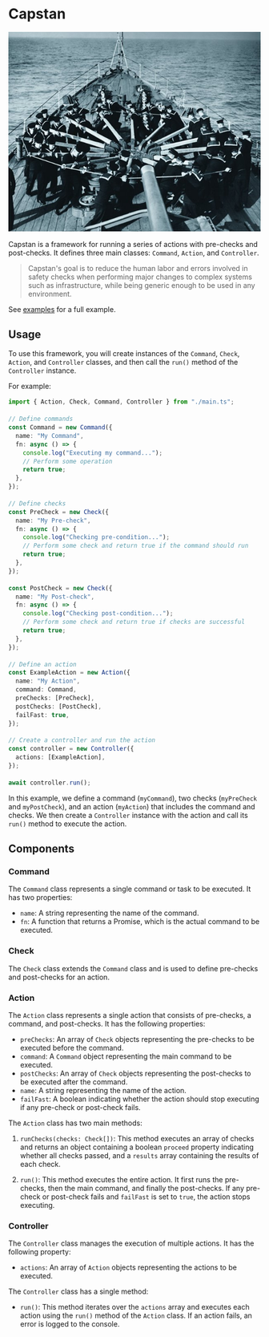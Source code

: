 # Capstan

![](.config/assets/capstan.jpg)

Capstan is a framework for running a series of actions with pre-checks and
post-checks. It defines three main classes: `Command`, `Action`, and
`Controller`.

> Capstan's goal is to reduce the human labor and errors involved in safety
> checks when performing major changes to complex systems such as
> infrastructure, while being generic enough to be used in any environment.

See [examples](examples/mongo-upgrade/README.md) for a full example.

## Usage

To use this framework, you will create instances of the `Command`, `Check`,
`Action`, and `Controller` classes, and then call the `run()` method of the
`Controller` instance.

For example:

```typescript
import { Action, Check, Command, Controller } from "./main.ts";

// Define commands
const Command = new Command({
  name: "My Command",
  fn: async () => {
    console.log("Executing my command...");
    // Perform some operation
    return true;
  },
});

// Define checks
const PreCheck = new Check({
  name: "My Pre-check",
  fn: async () => {
    console.log("Checking pre-condition...");
    // Perform some check and return true if the command should run
    return true;
  },
});

const PostCheck = new Check({
  name: "My Post-check",
  fn: async () => {
    console.log("Checking post-condition...");
    // Perform some check and return true if checks are successful
    return true;
  },
});

// Define an action
const ExampleAction = new Action({
  name: "My Action",
  command: Command,
  preChecks: [PreCheck],
  postChecks: [PostCheck],
  failFast: true,
});

// Create a controller and run the action
const controller = new Controller({
  actions: [ExampleAction],
});

await controller.run();
```

In this example, we define a command (`myCommand`), two checks (`myPreCheck` and
`myPostCheck`), and an action (`myAction`) that includes the command and checks.
We then create a `Controller` instance with the action and call its `run()`
method to execute the action.

## Components

### Command

The `Command` class represents a single command or task to be executed. It has
two properties:

- `name`: A string representing the name of the command.
- `fn`: A function that returns a Promise, which is the actual command to be
  executed.

### Check

The `Check` class extends the `Command` class and is used to define pre-checks
and post-checks for an action.

### Action

The `Action` class represents a single action that consists of pre-checks, a
command, and post-checks. It has the following properties:

- `preChecks`: An array of `Check` objects representing the pre-checks to be
  executed before the command.
- `command`: A `Command` object representing the main command to be executed.
- `postChecks`: An array of `Check` objects representing the post-checks to be
  executed after the command.
- `name`: A string representing the name of the action.
- `failFast`: A boolean indicating whether the action should stop executing if
  any pre-check or post-check fails.

The `Action` class has two main methods:

1. `runChecks(checks: Check[])`: This method executes an array of checks and
   returns an object containing a boolean `proceed` property indicating whether
   all checks passed, and a `results` array containing the results of each
   check.

2. `run()`: This method executes the entire action. It first runs the
   pre-checks, then the main command, and finally the post-checks. If any
   pre-check or post-check fails and `failFast` is set to `true`, the action
   stops executing.

### Controller

The `Controller` class manages the execution of multiple actions. It has the
following property:

- `actions`: An array of `Action` objects representing the actions to be
  executed.

The `Controller` class has a single method:

- `run()`: This method iterates over the `actions` array and executes each
  action using the `run()` method of the `Action` class. If an action fails, an
  error is logged to the console.
